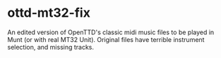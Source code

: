 # ottd-mt32-fix
An edited version of OpenTTD's classic midi music files to be played in Munt (or with real MT32 Unit).  Original files have terrible instrument selection, and missing tracks.
